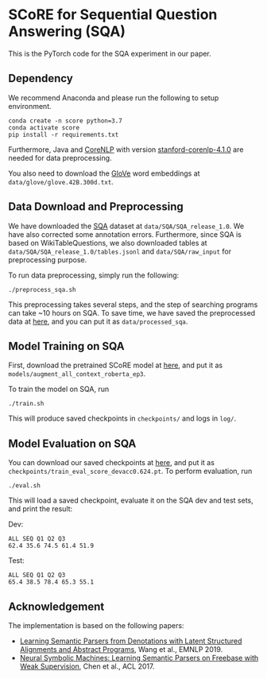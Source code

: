 # SCoRE for Sequential Question Answering (SQA)

This is the PyTorch code for the SQA experiment in our paper.


## Dependency
We recommend Anaconda and please run the following to setup environment.
```
conda create -n score python=3.7
conda activate score
pip install -r requirements.txt
```
Furthermore, Java and [CoreNLP](https://stanfordnlp.github.io/CoreNLP/index.html) with version [stanford-corenlp-4.1.0](http://nlp.stanford.edu/software/stanford-corenlp-4.1.0.zip) are needed for data preprocessing.

You also need to download the [GloVe](http://nlp.stanford.edu/data/glove.42B.300d.zip) word embeddings at `data/glove/glove.42B.300d.txt`.

## Data Download and Preprocessing
We have downloaded the [SQA](https://www.microsoft.com/en-us/download/confirmation.aspx?id=54253) dataset at `data/SQA/SQA_release_1.0`. We have also corrected some annotation errors.
Furthermore, since SQA is based on WikiTableQuestions, we also downloaded tables at `data/SQA/SQA_release_1.0/tables.jsonl` and `data/SQA/raw_input` for preprocessing purpose.

To run data preprocessing, simply run the following:
```
./preprocess_sqa.sh
```

This preprocessing takes several steps, and the step of searching programs can take ~10 hours on SQA.
To save time, we have saved the preprocessed data at [here](https://drive.google.com/file/d/1-qGIMwpKKmndBMKvBK6Y9zNyFTsplyxc/view?usp=sharing), and you can put it as `data/processed_sqa`.

## Model Training on SQA
First, download the pretrained SCoRE model at [here](https://drive.google.com/file/d/1NkqQo095c1h99gi5BXB0xlf4o1JLHEv4/view?usp=sharing), and put it as `models/augment_all_context_roberta_ep3`.

To train the model on SQA, run
```
./train.sh
```
This will produce saved checkpoints in `checkpoints/` and logs in `log/`.

## Model Evaluation on SQA

You can download our saved checkpoints at [here](https://drive.google.com/file/d/1ud9e70iT3jdOUHTTLuOeMjZHhtxOjUSv/view?usp=sharing), and put it as `checkpoints/train_eval_score_devacc0.624.pt`.
To perform evaluation, run
```
./eval.sh
```
This will load a saved checkpoint, evaluate it on the SQA dev and test sets, and print the result:

Dev:
```
ALL SEQ Q1 Q2 Q3
62.4 35.6 74.5 61.4 51.9
```
Test:
```
ALL SEQ Q1 Q2 Q3
65.4 38.5 78.4 65.3 55.1
```

## Acknowledgement
The implementation is based on the following papers:
- [Learning Semantic Parsers from Denotations with Latent Structured Alignments and Abstract Programs](https://github.com/berlino/weaksp_em19), Wang et al., EMNLP 2019.
- [Neural Symbolic Machines: Learning Semantic Parsers on Freebase with Weak Supervision](https://github.com/crazydonkey200/neural-symbolic-machines), Chen et al., ACL 2017.
